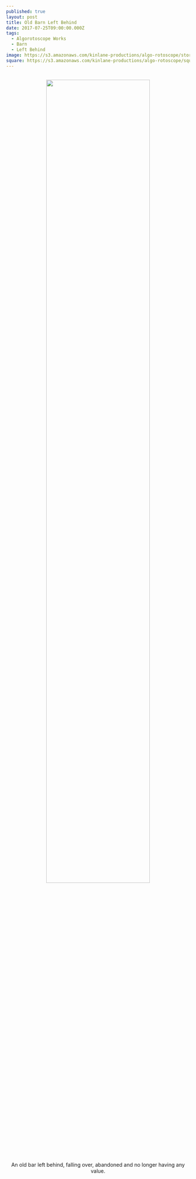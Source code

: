 ```yaml
---
published: true
layout: post
title: Old Barn Left Behind
date: 2017-07-25T09:00:00.000Z
tags:
  - Algorotoscope Works
  - Barn
  - Left Behind
image: https://s3.amazonaws.com/kinlane-productions/algo-rotoscope/stories/old-barn.jpg
square: https://s3.amazonaws.com/kinlane-productions/algo-rotoscope/square/old-barn-square.jpg
---
```

<p align="center"><img src="{{ page.image }}" width="75%" style="padding: 15px;" /></p>
<center>An old bar left behind, falling over, abandoned and no longer having any value.</center>

